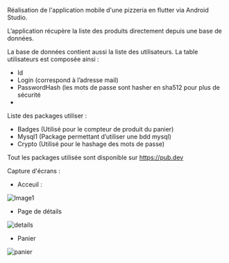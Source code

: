 Réalisation de l'application mobile d'une pizzeria en flutter via Android Studio.

L’application récupère la liste des produits directement depuis une base de données.

La base de données contient aussi la liste des utilisateurs. La table utilisateurs est composée ainsi :
-	Id 
-	Login (correspond à l’adresse mail)
-	PasswordHash (les mots de passe sont hasher en sha512 pour plus de sécurité 
-	
Liste des packages utiliser :
-	Badges (Utilisé pour le compteur de produit du panier)
-	Mysql1 (Package permettant d’utiliser une bdd mysql)
-	Crypto (Utilisé pour le hashage des mots de passe)

Tout les packages utilisée sont disponible sur https://pub.dev


Capture d'écrans :

- Acceuil :

![Image1](https://user-images.githubusercontent.com/57561063/142246319-2105aa35-4544-48a4-b76b-ef2e2a7d830f.png)

- Page de détails

![details](https://user-images.githubusercontent.com/57561063/142246408-9d944806-5e5a-4227-b719-f366874cdad6.png)

- Panier

![panier](https://user-images.githubusercontent.com/57561063/142246462-ef8e9c3a-09ab-473f-a491-fc63ab8a80ab.png)
